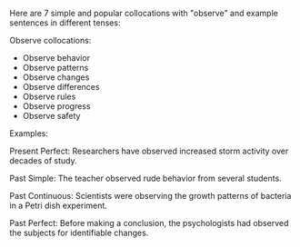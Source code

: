 Here are 7 simple and popular collocations with "observe" and example sentences in different tenses:

Observe collocations:

- Observe behavior  
- Observe patterns
- Observe changes
- Observe differences
- Observe rules
- Observe progress
- Observe safety

Examples:  

Present Perfect:
Researchers have observed increased storm activity over decades of study.

Past Simple: 
The teacher observed rude behavior from several students.

Past Continuous:
Scientists were observing the growth patterns of bacteria in a Petri dish experiment. 

Past Perfect:
Before making a conclusion, the psychologists had observed the subjects for identifiable changes.